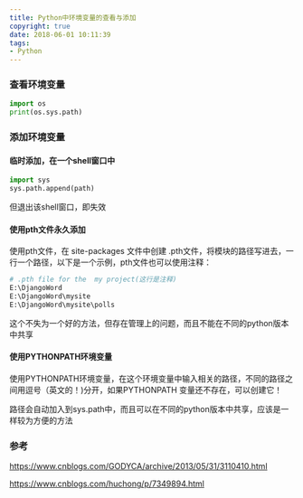 ```yaml
---
title: Python中环境变量的查看与添加
copyright: true
date: 2018-06-01 10:11:39
tags:
- Python
---
```


### 查看环境变量

```python
import os
print(os.sys.path)
```

### 添加环境变量

#### 临时添加，在一个shell窗口中

```python
import sys
sys.path.append(path)
```

但退出该shell窗口，即失效

#### 使用pth文件永久添加

使用pth文件，在 site-packages 文件中创建 .pth文件，将模块的路径写进去，一行一个路径，以下是一个示例，pth文件也可以使用注释：

```python
# .pth file for the  my project(这行是注释)
E:\DjangoWord
E:\DjangoWord\mysite
E:\DjangoWord\mysite\polls
```

这个不失为一个好的方法，但存在管理上的问题，而且不能在不同的python版本中共享 

#### 使用PYTHONPATH环境变量

使用PYTHONPATH环境变量，在这个环境变量中输入相关的路径，不同的路径之间用逗号（英文的！)分开，如果PYTHONPATH 变量还不存在，可以创建它！

路径会自动加入到sys.path中，而且可以在不同的python版本中共享，应该是一样较为方便的方法

### 参考

https://www.cnblogs.com/GODYCA/archive/2013/05/31/3110410.html

https://www.cnblogs.com/huchong/p/7349894.html